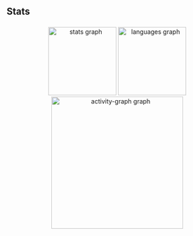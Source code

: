 <h2 align="left">Stats</h2>

###

<div align="center">
  <img src="https://github-readme-stats.vercel.app/api?username=CerebralFanatic&hide_title=false&hide_rank=false&show_icons=true&include_all_commits=true&count_private=true&disable_animations=false&theme=gruvbox_light&locale=en&hide_border=false&order=1" height="155" alt="stats graph"  />
  <img src="https://github-readme-stats.vercel.app/api/top-langs?username=CerebralFanatic&locale=en&hide_title=false&layout=compact&card_width=320&langs_count=5&theme=gruvbox_light&hide_border=false&order=2" height="155" alt="languages graph"  />
  <img src="https://github-readme-activity-graph.vercel.app/graph?username=CerebralFanatic&radius=16&theme=gruvbox&area=true&order=5&bg_color=FCFAEE&line=889E73&title_color=A94A4A&color=A94A4A&area_color=441752&point=F26B0F" height="300" alt="activity-graph graph"  />
</div>

###
